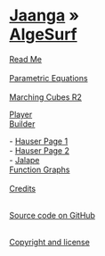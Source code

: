[Jaanga](../index.html ) &raquo;<br>[AlgeSurf]( ./index.html )
===

<div id=rm >
	<a href=JavaScript:displayMD('#readme.md#rm'); >Read Me</a>
</div><br>

<div id=pe >
	<a href=JavaScript:displayMD('#./parametric-equations/r2/readme.md#pe'); >Parametric Equations</a>
</div><br>

<div id=mc >
	<a href=JavaScript:displayMD('#./marching-cubes/r2/readme.md#mc'); >Marching Cubes R2</a>
</div>

<i class="fa fa-external-link"></i> [Player]( http://jaanga.github.io/algesurf/marching-cubes/r2/1-Overview/Player.html )  
<i class="fa fa-external-link"></i> [Builder]( http://jaanga.github.io/algesurf/marching-cubes/r2/1-Overview/Builder.html )
<div id=ha1 >
- <a href=JavaScript:displayHTML('#./marching-cubes/r2/2-Hauser/1hauser.html#ha1'); >Hauser Page 1</a>
</div>
<div id=ha2 >
- <a href=JavaScript:displayHTML('#./marching-cubes/r2/3-Hauser/2hauser.html#ha1'); >Hauser Page 2</a>
</div>
<div id=ja >
- <a href=JavaScript:displayHTML('#./marching-cubes/r2/4-Jalape/1jalape.html#ja'); >Jalape</a>
</div>

<div id=fg >
<a href=JavaScript:displayMD('#./function-graphs/readme.md#fg'); >Function Graphs</a>
</div><br>

<div id=rm >
	<a href=JavaScript:displayMD('#credits.md#rm'); >Credits</a>
</div><br>

<i class='fa fa-github'></i> [Source code on GitHub]( https://github.com/jaanga/algesurf/ )  
<br>
 
<i class='fa fa-copy'></i> [Copyright and license]( https://github.com/jaanga/jaanga.github.io/blob/master/jaanga-copyright-and-mit-license.md )  
